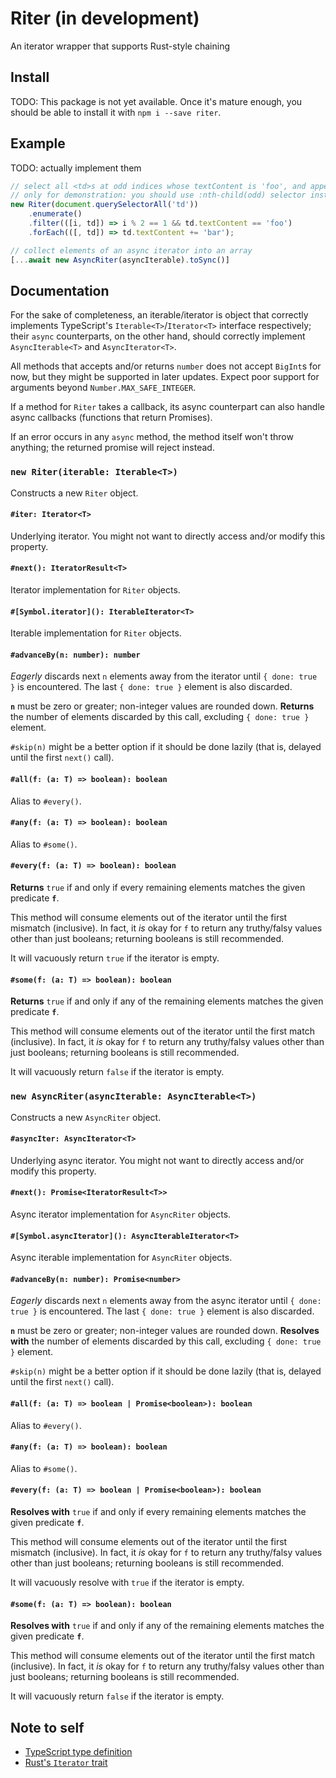 # Riter (in development)

An iterator wrapper that supports Rust-style chaining

## Install

TODO: This package is not yet available. Once it's mature enough, you should be able to install it with `npm i --save riter`.

## Example

TODO: actually implement them

```javascript
// select all <td>s at odd indices whose textContent is 'foo', and append 'bar' to each of them
// only for demonstration: you should use :nth-child(odd) selector instead
new Riter(document.querySelectorAll('td'))
	.enumerate()
	.filter(([i, td]) => i % 2 == 1 && td.textContent == 'foo')
	.forEach(([, td]) => td.textContent += 'bar');

// collect elements of an async iterator into an array
[...await new AsyncRiter(asyncIterable).toSync()]
```

## Documentation

For the sake of completeness, an iterable/iterator is object that correctly implements TypeScript's `Iterable<T>`/`Iterator<T>` interface respectively; their `async` counterparts, on the other hand, should correctly implement `AsyncIterable<T>` and `AsyncIterator<T>`.

All methods that accepts and/or returns `number` does not accept `BigInt`s for now, but they might be supported in later updates. Expect poor support for arguments beyond `Number.MAX_SAFE_INTEGER`.

If a method for `Riter` takes a callback, its async counterpart can also handle async callbacks (functions that return Promises).

If an error occurs in any `async` method, the method itself won't throw anything; the returned promise will reject instead.

### `new Riter(iterable: Iterable<T>)`

Constructs a new `Riter` object.

#### `#iter: Iterator<T>`

Underlying iterator. You might not want to directly access and/or modify this property.

#### `#next(): IteratorResult<T>`

Iterator implementation for `Riter` objects.

#### `#[Symbol.iterator](): IterableIterator<T>`

Iterable implementation for `Riter` objects.

#### `#advanceBy(n: number): number`

*Eagerly* discards next `n` elements away from the iterator until `{ done: true }` is encountered. The last `{ done: true }` element is also discarded.

**`n`** must be zero or greater; non-integer values are rounded down. **Returns** the number of elements discarded by this call, excluding `{ done: true }` element.

`#skip(n)` might be a better option if it should be done lazily (that is, delayed until the first `next()` call).

#### `#all(f: (a: T) => boolean): boolean`

Alias to `#every()`.

#### `#any(f: (a: T) => boolean): boolean`

Alias to `#some()`.

#### `#every(f: (a: T) => boolean): boolean`

**Returns** `true` if and only if every remaining elements matches the given predicate **`f`**.

This method will consume elements out of the iterator until the first mismatch (inclusive). In fact, it *is* okay for `f` to return any truthy/falsy values other than just booleans; returning booleans is still recommended.

It will vacuously return `true` if the iterator is empty.

#### `#some(f: (a: T) => boolean): boolean`

**Returns** `true` if and only if any of the remaining elements matches the given predicate **`f`**.

This method will consume elements out of the iterator until the first match (inclusive). In fact, it *is* okay for `f` to return any truthy/falsy values other than just booleans; returning booleans is still recommended.

It will vacuously return `false` if the iterator is empty.

### `new AsyncRiter(asyncIterable: AsyncIterable<T>)`

Constructs a new `AsyncRiter` object.

#### `#asyncIter: AsyncIterator<T>`

Underlying async iterator. You might not want to directly access and/or modify this property.

#### `#next(): Promise<IteratorResult<T>>`

Async iterator implementation for `AsyncRiter` objects.

#### `#[Symbol.asyncIterator](): AsyncIterableIterator<T>`

Async iterable implementation for `AsyncRiter` objects.

#### `#advanceBy(n: number): Promise<number>`

*Eagerly* discards next `n` elements away from the async iterator until `{ done: true }` is encountered. The last `{ done: true }` element is also discarded.

**`n`** must be zero or greater; non-integer values are rounded down. **Resolves with** the number of elements discarded by this call, excluding `{ done: true }` element.

`#skip(n)` might be a better option if it should be done lazily (that is, delayed until the first `next()` call).

#### `#all(f: (a: T) => boolean | Promise<boolean>): boolean`

Alias to `#every()`.

#### `#any(f: (a: T) => boolean): boolean`

Alias to `#some()`.

#### `#every(f: (a: T) => boolean | Promise<boolean>): boolean`

**Resolves with** `true` if and only if every remaining elements matches the given predicate **`f`**.

This method will consume elements out of the iterator until the first mismatch (inclusive). In fact, it *is* okay for `f` to return any truthy/falsy values other than just booleans; returning booleans is still recommended.

It will vacuously resolve with `true` if the iterator is empty.

#### `#some(f: (a: T) => boolean): boolean`

**Resolves with** `true` if and only if any of the remaining elements matches the given predicate **`f`**.

This method will consume elements out of the iterator until the first match (inclusive). In fact, it *is* okay for `f` to return any truthy/falsy values other than just booleans; returning booleans is still recommended.

It will vacuously return `false` if the iterator is empty.

## Note to self

* [TypeScript type definition](https://github.com/microsoft/TypeScript/tree/main/lib)
* [Rust's `Iterator` trait](https://doc.rust-lang.org/stable/std/iter/trait.Iterator.html)
